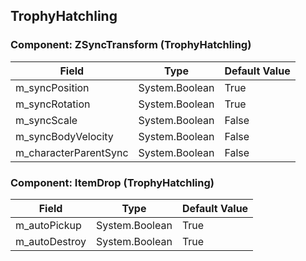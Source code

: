 ## TrophyHatchling

### Component: ZSyncTransform (TrophyHatchling)

|Field|Type|Default Value|
|-----|----|-------------|
|m_syncPosition|System.Boolean|True|
|m_syncRotation|System.Boolean|True|
|m_syncScale|System.Boolean|False|
|m_syncBodyVelocity|System.Boolean|False|
|m_characterParentSync|System.Boolean|False|

### Component: ItemDrop (TrophyHatchling)

|Field|Type|Default Value|
|-----|----|-------------|
|m_autoPickup|System.Boolean|True|
|m_autoDestroy|System.Boolean|True|

